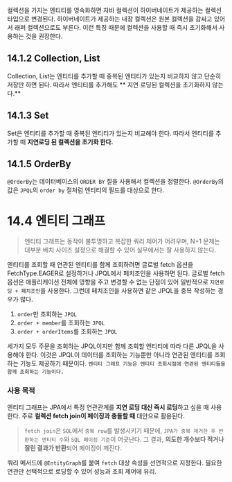 <p>컬렉션을 가지는 엔티티를 영속화하면 자바 컬렉션이 하이버네이트가 제공하는 컬렉션 타입으로 변경된다. 
하이버네이트가 제공하는 내장 컬렉션은 원본 컬렉션을 감싸고 있어서 래퍼 컬렉션으로도 부른다.
이런 특징 때문에 컬렉션을 사용할 때 즉시 초기화해서 사용하는 것을 권장한다.</p>
<h2 id="1412-collection-list">14.1.2 Collection, List</h2>
<p>Collection, List는 엔티티를 추가할 때 중복된 엔티티가 있는지 비교하지 않고 단순히 저장만 하면 된다. 
따라서 엔티티를 추가해도 ** 지연 로딩된 컬렉션을 초기화하지 않는다.**</p>
<h2 id="1413-set">14.1.3 Set</h2>
<p>Set은 엔티티를 추가할 때 중복된 엔티티가 있는지 비교해야 한다. 따라서 엔티티를 추가할 때 <strong>지연로딩 된 컬렉션을 초기화 한다.</strong></p>
<h2 id="1415-orderby">14.1.5 OrderBy</h2>
<p><code>@OrderBy</code>는 데이터베이스의 <code>ORDER BY</code> 절을 사용해서 컬렉션을 정렬한다.
<code>@OrderBy</code>의 값은 <code>JPQL</code>의 <code>order by</code> 절처럼 엔티티의 필드를 대상으로 한다.</p>
<h1 id="144-엔티티-그래프">14.4 엔티티 그래프</h1>
<blockquote>
<p>엔티티 그래프는 동작이 불투명하고 복잡한 쿼리 제어가 어려우며, N+1 문제는 대부분 배치 사이즈 설정으로 해결할 수 있어 실무에서는 잘 사용하지 않는다.</p>
</blockquote>
<p>엔티티를 조회할 때 연관된 엔티티를 함께 조회하려면 글로벌 fetch 옵션을 FetchType.EAGER로 설정하거나 JPQL에서 페치조인을 사용하면 된다. 글로벌 fetch 옵션은 애플리케이션 전체에 영향을 주고 변경할 수 없는 단점이 있어 일반적으로 <code>지연로딩 + 페치조인</code>을 사용한다.
그런데 페치조인을 사용하면 같은 JPQL을 중복 작성하는 경우가 많다.</p>
<ol>
<li><code>order</code>만 조회하는 <code>JPQL</code></li>
<li><code>order + member</code>를 조회하는 <code>JPQL</code></li>
<li><code>order + orderItems</code>를 조회하는 <code>JPQL</code></li>
</ol>
<p>세가지 모두 주문을 조회하는 JPQL이지만 함께 조회할 엔티티에 따라 다른 JPQL을 사용해야 한다. 이것은 JPQL이 데이터를 조회하는 기능뿐만 아니라 연관된 엔티티를 조회하는 기능도 제공하기 때문이다. <code>엔티티 그래프 기능은 엔티티 조회시점에 연관된 엔티티들을 함께 조회하는 기능이다.</code></p>
<h3 id="사용-목적">사용 목적</h3>
<p>엔티티 그래프는 JPA에서 특정 연관관계를 <strong>지연 로딩 대신 즉시 로딩</strong>하고 싶을 때 사용한다.
주로 <strong>컬렉션 fetch join이 페이징과 충돌할 때</strong> 대안으로 활용된다.</p>
<blockquote>
<p><code>fetch join</code>은 <code>SQL</code>에서 <code>중복 row</code>를 발생시키기 때문에,
<code>JPA가 중복 제거한 후 반환하는 엔티티 수</code>와 <code>SQL 페이징 기준</code>이 어긋난다.
그 결과, <strong>의도한 개수보다 적거나 잘린 결과가 반환</strong>되어 페이징이 깨진다.</p>
</blockquote>
<p>쿼리 메서드에 <code>@EntityGraph</code>를 붙여 <code>fetch</code> 대상 속성을 선언적으로 지정한다.
필요한 연관만 선택적으로 로딩할 수 있어 성능과 조회 제어에 유리.</p>